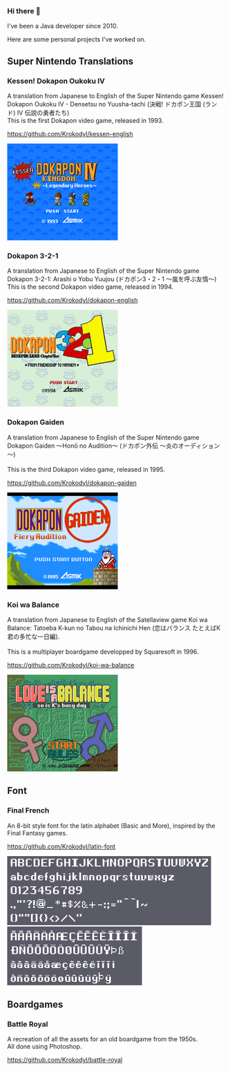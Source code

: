 ### Hi there 👋

I've been a Java developer since 2010.

Here are some personal projects I've worked on.

## Super Nintendo Translations

### Kessen! Dokapon Oukoku IV

A translation from Japanese to English of the Super Nintendo game Kessen! Dokapon Oukoku IV - Densetsu no Yuusha-tachi (決戦! ドカポン王国 (ランド) IV 伝説の勇者たち)<br/>
This is the first Dokapon video game, released in 1993.

https://github.com/Krokodyl/kessen-english

![image 01](kessen.png)

### Dokapon 3-2-1

A translation from Japanese to English of the Super Nintendo game Dokapon 3-2-1: Arashi o Yobu Yuujou (ドカポン3・2・1 〜嵐を呼ぶ友情〜)<br/>
This is the second Dokapon video game, released in 1994.

https://github.com/Krokodyl/dokapon-english

![image 01](dokapon-3-2-1.png)

### Dokapon Gaiden

A translation from Japanese to English of the Super Nintendo game Dokapon Gaiden 〜Honō no Audition〜 (ドカポン外伝 〜炎のオーディション～)<br/>
<br/>
This is the third Dokapon video game, released in 1995.

https://github.com/Krokodyl/dokapon-gaiden

![image 01](dokapon-gaiden.png)

### Koi wa Balance

A translation from Japanese to English of the Satellaview game Koi wa Balance: Tatoeba K-kun no Tabou na Ichinichi Hen (恋はバランス たとえばK君の多忙な一日編).<br/>
<br/>
This is a multiplayer boardgame developped by Squaresoft in 1996.

https://github.com/Krokodyl/koi-wa-balance

![image 01](koi-wa-balance.png)

## Font

### Final French

An 8-bit style font for the latin alphabet (Basic and More), inspired by the Final Fantasy games.

https://github.com/Krokodyl/latin-font

![image 01](basic-latin-22.png)![image 01](more-latin-22.png)



## Boardgames

### Battle Royal

A recreation of all the assets for an old boardgame from the 1950s.<br/>
All done using Photoshop.

https://github.com/Krokodyl/battle-royal

<!--
**Krokodyl/Krokodyl** is a ✨ _special_ ✨ repository because its `README.md` (this file) appears on your GitHub profile.

Here are some ideas to get you started:

- 🔭 I’m currently working on ...
- 🌱 I’m currently learning ...
- 👯 I’m looking to collaborate on ...
- 🤔 I’m looking for help with ...
- 💬 Ask me about ...
- 📫 How to reach me: ...
- 😄 Pronouns: ...
- ⚡ Fun fact: ...
-->
